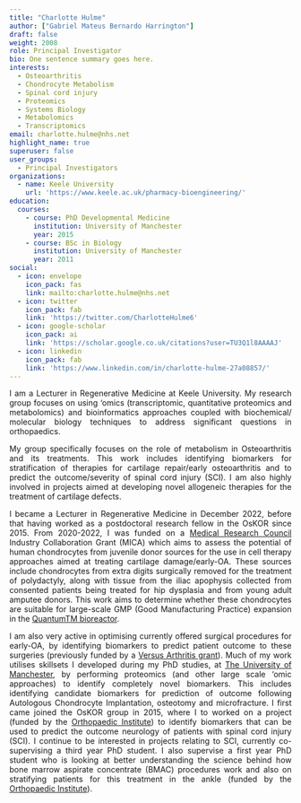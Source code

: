 ```yaml
---
title: "Charlotte Hulme"
author: ["Gabriel Mateus Bernardo Harrington"]
draft: false
weight: 2008
role: Principal Investigator
bio: One sentence summary goes here.
interests:
  - Osteoarthritis
  - Chondrocyte Metabolism
  - Spinal cord injury
  - Proteomics
  - Systems Biology
  - Metabolomics
  - Transcriptomics
email: charlotte.hulme@nhs.net
highlight_name: true
superuser: false
user_groups:
  - Principal Investigators
organizations:
  - name: Keele University
    url: 'https://www.keele.ac.uk/pharmacy-bioengineering/'
education:
  courses:
    - course: PhD Developmental Medicine
      institution: University of Manchester 
      year: 2015
    - course: BSc in Biology 
      institution: University of Manchester
      year: 2011
social:
  - icon: envelope
    icon_pack: fas
    link: mailto:charlotte.hulme@nhs.net
  - icon: twitter
    icon_pack: fab
    link: 'https://twitter.com/CharlotteHulme6'
  - icon: google-scholar
    icon_pack: ai
    link: 'https://scholar.google.co.uk/citations?user=TU3Q1l8AAAAJ'
  - icon: linkedin
    icon_pack: fab
    link: 'https://www.linkedin.com/in/charlotte-hulme-27a08857/'
---
```

<style>
body {
text-align: justify}
</style>

I am a Lecturer in Regenerative Medicine at Keele University. My research group focuses on using
‘omics (transcriptomic, quantitative proteomics and metabolomics) and bioinformatics approaches
coupled with biochemical/ molecular biology techniques to address significant questions in
orthopaedics.

My group specifically focuses on the role of metabolism in Osteoarthritis and its treatments.
This work includes identifying biomarkers for stratification of therapies for cartilage
repair/early osteoarthritis and to predict the outcome/severity of spinal cord injury (SCI). I
am also highly involved in projects aimed at developing novel allogeneic therapies for the
treatment of cartilage defects.

I became a Lecturer in Regenerative Medicine in December 2022, before that having worked as a
postdoctoral research fellow in the OsKOR since 2015. From 2020-2022, I was funded on a [Medical Research Council](https://www.ukri.org/councils/mrc/) Industry Collaboration Grant (MICA) which
aims to assess the potential of human chondrocytes from juvenile donor sources for the use in
cell therapy approaches aimed at treating cartilage damage/early-OA. These sources include
chondrocytes from extra digits surgically removed for the treatment of polydactyly, along with
tissue from the iliac apophysis collected from consented patients being treated for hip
dysplasia and from young adult amputee donors. This work aims to determine whether these
chondrocytes are suitable for large-scale GMP (Good Manufacturing Practice) expansion in the [QuantumTM bioreactor](https://www.terumobct.com/quantum).

I am also very active in optimising currently offered surgical procedures for early-OA, by
identifying biomarkers to predict patient outcome to these surgeries (previously funded by a
[Versus Arthritis grant](https://www.versusarthritis.org/)). Much of my work utilises skillsets
I developed during my PhD studies, at [The University of Manchester](https://www.manchester.ac.uk/), by performing proteomics (and other large scale
‘omic approaches) to identify completely novel biomarkers. This includes identifying candidate
biomarkers for prediction of outcome following Autologous Chondrocyte Implantation, osteotomy
and microfracture. I first came joined the OsKOR group in 2015, where I to worked on a project 
(funded by the [Orthopaedic Institute](https://www.orthopaedic-institute.org/)) to identify
biomarkers that can be used to predict the outcome neurology of patients with spinal cord injury
(SCI). I continue to be interested in projects relating to SCI, currently co-supervising a third
year PhD student. I also supervise a first year PhD student who is looking at better
understanding the science behind how bone marrow aspirate concentrate (BMAC) procedures work and
also on stratifying patients for this treatment in the ankle (funded by the [Orthopaedic Institute](https://www.orthopaedic-institute.org/)).
